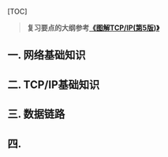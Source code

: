 [TOC]

> **复习要点的大纲参考[《图解TCP/IP(第5版)》](
> https://book.douban.com/subject/24737674/)**


## 一. 网络基础知识


## 二. TCP/IP基础知识


## 三. 数据链路


## 四.